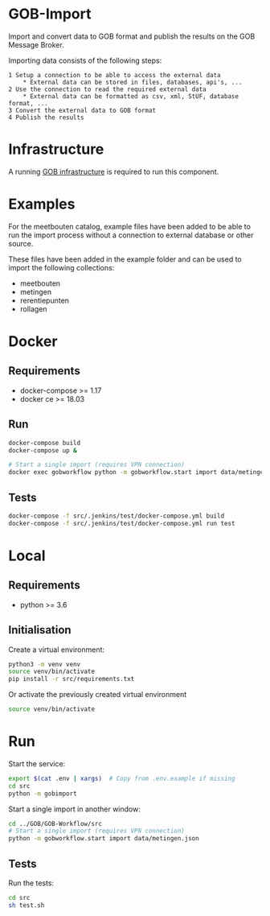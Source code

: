 # GOB-Import

Import and convert data to GOB format and publish the results on the GOB Message Broker.

Importing data consists of the following steps:

    1 Setup a connection to be able to access the external data
        * External data can be stored in files, databases, api's, ...
    2 Use the connection to read the required external data
        * External data can be formatted as csv, xml, StUF, database format, ...
    3 Convert the external data to GOB format
    4 Publish the results

# Infrastructure

A running [GOB infrastructure](https://github.com/Amsterdam/GOB-Infra)
is required to run this component.

# Examples

For the meetbouten catalog, example files have been added to be able to run
the import process without a connection to external database or other source.

These files have been added in the example folder and can be used to import
the following collections:

- meetbouten
- metingen
- rerentiepunten
- rollagen

# Docker

## Requirements

* docker-compose >= 1.17
* docker ce >= 18.03

## Run

```bash
docker-compose build
docker-compose up &

# Start a single import (requires VPN connection)
docker exec gobworkflow python -m gobworkflow.start import data/metingen.json
```

## Tests

```bash
docker-compose -f src/.jenkins/test/docker-compose.yml build
docker-compose -f src/.jenkins/test/docker-compose.yml run test
```

# Local

## Requirements

* python >= 3.6

## Initialisation

Create a virtual environment:

```bash
python3 -m venv venv
source venv/bin/activate
pip install -r src/requirements.txt
```

Or activate the previously created virtual environment

```bash
source venv/bin/activate
```

# Run

Start the service:

```bash
export $(cat .env | xargs)  # Copy from .env.example if missing
cd src
python -m gobimport
```

Start a single import in another window:

```bash
cd ../GOB/GOB-Workflow/src
# Start a single import (requires VPN connection)
python -m gobworkflow.start import data/metingen.json
```


## Tests

Run the tests:

```bash
cd src
sh test.sh
```
